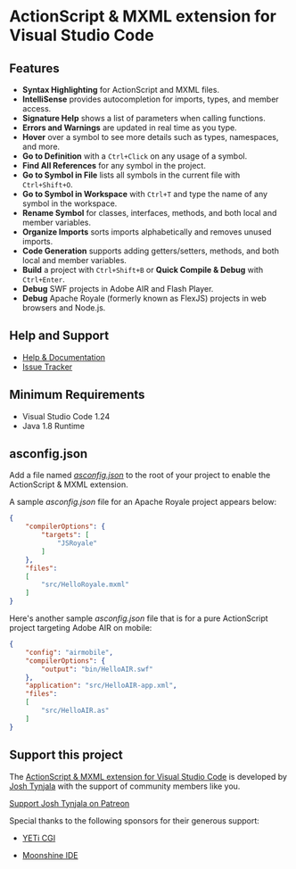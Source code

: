 # ActionScript & MXML extension for Visual Studio Code

## Features

* **Syntax Highlighting** for ActionScript and MXML files.
* **IntelliSense** provides autocompletion for imports, types, and member access.
* **Signature Help** shows a list of parameters when calling functions.
* **Errors and Warnings** are updated in real time as you type.
* **Hover** over a symbol to see more details such as types, namespaces, and more.
* **Go to Definition** with a `Ctrl+Click` on any usage of a symbol.
* **Find All References** for any symbol in the project.
* **Go to Symbol in File** lists all symbols in the current file with `Ctrl+Shift+O`.
* **Go to Symbol in Workspace** with `Ctrl+T` and type the name of any symbol in the workspace.
* **Rename Symbol** for classes, interfaces, methods, and both local and member variables.
* **Organize Imports** sorts imports alphabetically and removes unused imports.
* **Code Generation** supports adding getters/setters, methods, and both local and member variables.
* **Build** a project with `Ctrl+Shift+B` or **Quick Compile & Debug** with `Ctrl+Enter`.
* **Debug** SWF projects in Adobe AIR and Flash Player.
* **Debug** Apache Royale (formerly known as FlexJS) projects in web browsers and Node.js.

## Help and Support

* [Help & Documentation](https://github.com/BowlerHatLLC/vscode-nextgenas/wiki)
* [Issue Tracker](https://github.com/BowlerHatLLC/vscode-nextgenas/issues)

## Minimum Requirements

* Visual Studio Code 1.24
* Java 1.8 Runtime

## asconfig.json

Add a file named [*asconfig.json*](https://github.com/BowlerHatLLC/vscode-nextgenas/wiki/asconfig.json) to the root of your project to enable the ActionScript & MXML extension.

A sample *asconfig.json* file for an Apache Royale project appears below:

``` json
{
	"compilerOptions": {
		"targets": [
			"JSRoyale"
		]
	},
	"files":
	[
		"src/HelloRoyale.mxml"
	]
}
```

Here's another sample *asconfig.json* file that is for a pure ActionScript project targeting Adobe AIR on mobile:

``` json
{
	"config": "airmobile",
	"compilerOptions": {
		"output": "bin/HelloAIR.swf"
	},
	"application": "src/HelloAIR-app.xml",
	"files":
	[
		"src/HelloAIR.as"
	]
}
```

## Support this project

The [ActionScript & MXML extension for Visual Studio Code](https://marketplace.visualstudio.com/items?itemName=bowlerhatllc.vscode-nextgenas) is developed by [Josh Tynjala](http://patreon.com/josht) with the support of community members like you.

[Support Josh Tynjala on Patreon](http://patreon.com/josht)

Special thanks to the following sponsors for their generous support:

* [YETi CGI](http://yeticgi.com/)

* [Moonshine IDE](http://moonshine-ide.com/)